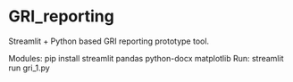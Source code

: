 # GRI_reporting
Streamlit + Python based GRI reporting prototype tool.

Modules: pip install streamlit pandas python-docx matplotlib
Run: streamlit run gri_1.py

